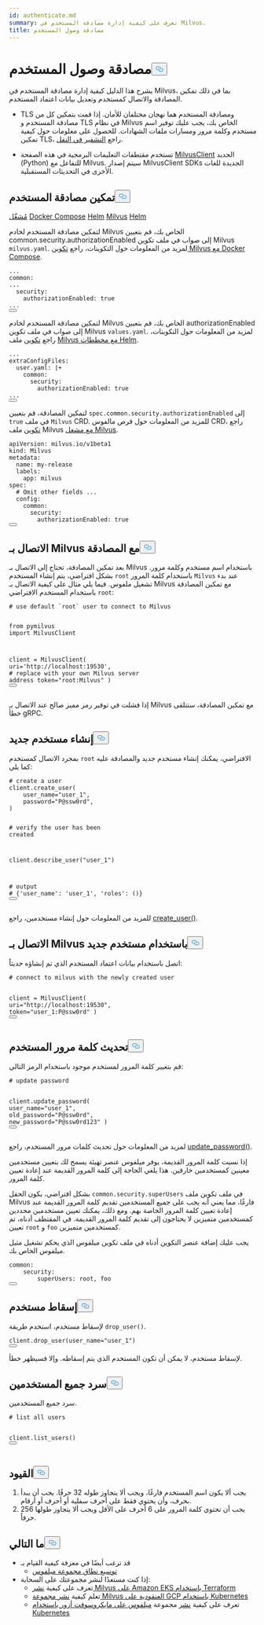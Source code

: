 ```yaml
---
id: authenticate.md
summary: تعرف على كيفية إدارة مصادقة المستخدم في Milvus.
title: مصادقة وصول المستخدم
---
```


<h1 id="Authenticate-User-Access" class="common-anchor-header">مصادقة وصول المستخدم<button data-href="#Authenticate-User-Access" class="anchor-icon" translate="no">
      <svg translate="no"
        aria-hidden="true"
        focusable="false"
        height="20"
        version="1.1"
        viewBox="0 0 16 16"
        width="16"
      >
        <path
          fill="#0092E4"
          fill-rule="evenodd"
          d="M4 9h1v1H4c-1.5 0-3-1.69-3-3.5S2.55 3 4 3h4c1.45 0 3 1.69 3 3.5 0 1.41-.91 2.72-2 3.25V8.59c.58-.45 1-1.27 1-2.09C10 5.22 8.98 4 8 4H4c-.98 0-2 1.22-2 2.5S3 9 4 9zm9-3h-1v1h1c1 0 2 1.22 2 2.5S13.98 12 13 12H9c-.98 0-2-1.22-2-2.5 0-.83.42-1.64 1-2.09V6.25c-1.09.53-2 1.84-2 3.25C6 11.31 7.55 13 9 13h4c1.45 0 3-1.69 3-3.5S14.5 6 13 6z"
        ></path>
      </svg>
    </button></h1><p>يشرح هذا الدليل كيفية إدارة مصادقة المستخدم في Milvus، بما في ذلك تمكين المصادقة والاتصال كمستخدم وتعديل بيانات اعتماد المستخدم.</p>
<div class="alert note">
<ul>
<li><p>TLS ومصادقة المستخدم هما نهجان مختلفان للأمان. إذا قمت بتمكين كل من مصادقة المستخدم و TLS في نظام Milvus الخاص بك، يجب عليك توفير اسم مستخدم وكلمة مرور ومسارات ملفات الشهادات. للحصول على معلومات حول كيفية تمكين TLS، راجع <a href="/docs/ar/v2.5.x/tls.md">التشفير في النقل</a>.</p></li>
<li><p>تستخدم مقتطفات التعليمات البرمجية في هذه الصفحة <a href="https://milvus.io/api-reference/pymilvus/v2.4.x/About.md">MilvusClient</a> الجديد (Python) للتفاعل مع Milvus. سيتم إصدار MilvusClient SDKs الجديدة للغات الأخرى في التحديثات المستقبلية.</p></li>
</ul>
</div>
<h2 id="Enable-user-authentication" class="common-anchor-header">تمكين مصادقة المستخدم<button data-href="#Enable-user-authentication" class="anchor-icon" translate="no">
      <svg translate="no"
        aria-hidden="true"
        focusable="false"
        height="20"
        version="1.1"
        viewBox="0 0 16 16"
        width="16"
      >
        <path
          fill="#0092E4"
          fill-rule="evenodd"
          d="M4 9h1v1H4c-1.5 0-3-1.69-3-3.5S2.55 3 4 3h4c1.45 0 3 1.69 3 3.5 0 1.41-.91 2.72-2 3.25V8.59c.58-.45 1-1.27 1-2.09C10 5.22 8.98 4 8 4H4c-.98 0-2 1.22-2 2.5S3 9 4 9zm9-3h-1v1h1c1 0 2 1.22 2 2.5S13.98 12 13 12H9c-.98 0-2-1.22-2-2.5 0-.83.42-1.64 1-2.09V6.25c-1.09.53-2 1.84-2 3.25C6 11.31 7.55 13 9 13h4c1.45 0 3-1.69 3-3.5S14.5 6 13 6z"
        ></path>
      </svg>
    </button></h2><div class="filter">
 <a href="#operator">مُشغّل</a> <a href="#docker">Docker Compose</a> <a href="#helm">Helm</a> <a href="#operator">Milvus</a> <a href="#helm">Helm</a></div>
<div class="filter-docker">
<p>لتمكين مصادقة المستخدم لخادم Milvus الخاص بك، قم بتعيين common.security.authorizationEnabled إلى صواب في ملف تكوين Milvus <code translate="no">milvus.yaml</code>. لمزيد من المعلومات حول التكوينات، راجع <a href="https://milvus.io/docs/configure-docker.md?tab=component">تكوين Milvus مع Docker Compose</a>.</p>
<pre><code translate="no" class="language-yaml">...
<span class="hljs-attr">common</span>:
...
  <span class="hljs-attr">security</span>:
    <span class="hljs-attr">authorizationEnabled</span>: <span class="hljs-literal">true</span>
...
<button class="copy-code-btn"></button></code></pre>
</div>
<div class="filter-helm">
<p>لتمكين مصادقة المستخدم لخادم Milvus الخاص بك، قم بتعيين authorizationEnabled إلى صواب في ملف تكوين Milvus <code translate="no">values.yaml</code>. لمزيد من المعلومات حول التكوينات، راجع <a href="https://milvus.io/docs/configure-helm.md?tab=component">تكوين</a> ملف <a href="https://milvus.io/docs/configure-helm.md?tab=component">Milvus مع مخططات Helm</a>.</p>
<pre><code translate="no" class="language-yaml">...
<span class="hljs-attr">extraConfigFiles</span>:
  user.<span class="hljs-property">yaml</span>: |+
    <span class="hljs-attr">common</span>:
      <span class="hljs-attr">security</span>:
        <span class="hljs-attr">authorizationEnabled</span>: <span class="hljs-literal">true</span>
...
<button class="copy-code-btn"></button></code></pre>
</div>
<div class="filter-operator">
<p>لتمكين المصادقة، قم بتعيين <code translate="no">spec.common.security.authorizationEnabled</code> إلى <code translate="no">true</code> في ملف <code translate="no">Milvus</code> CRD. للمزيد من المعلومات حول قرص مالفوس CRD، راجع <a href="https://milvus.io/docs/configure_operator.md?tab=component">تكوين</a> ملف Milvus <a href="https://milvus.io/docs/configure_operator.md?tab=component">مع مشغل Milvus</a>.</p>
<pre><code translate="no" class="language-yaml">apiVersion: milvus.io/v1beta1
kind: Milvus
metadata:
  name: my-release
  labels:
    app: milvus
spec:
  <span class="hljs-comment"># Omit other fields ...</span>
  config:
    common:
      security:
        authorizationEnabled: <span class="hljs-literal">true</span>
<button class="copy-code-btn"></button></code></pre>
</div>
<h2 id="Connect-to-Milvus-with-authentication" class="common-anchor-header">الاتصال بـ Milvus مع المصادقة<button data-href="#Connect-to-Milvus-with-authentication" class="anchor-icon" translate="no">
      <svg translate="no"
        aria-hidden="true"
        focusable="false"
        height="20"
        version="1.1"
        viewBox="0 0 16 16"
        width="16"
      >
        <path
          fill="#0092E4"
          fill-rule="evenodd"
          d="M4 9h1v1H4c-1.5 0-3-1.69-3-3.5S2.55 3 4 3h4c1.45 0 3 1.69 3 3.5 0 1.41-.91 2.72-2 3.25V8.59c.58-.45 1-1.27 1-2.09C10 5.22 8.98 4 8 4H4c-.98 0-2 1.22-2 2.5S3 9 4 9zm9-3h-1v1h1c1 0 2 1.22 2 2.5S13.98 12 13 12H9c-.98 0-2-1.22-2-2.5 0-.83.42-1.64 1-2.09V6.25c-1.09.53-2 1.84-2 3.25C6 11.31 7.55 13 9 13h4c1.45 0 3-1.69 3-3.5S14.5 6 13 6z"
        ></path>
      </svg>
    </button></h2><p>بعد تمكين المصادقة، تحتاج إلى الاتصال بـ Milvus باستخدام اسم مستخدم وكلمة مرور. بشكل افتراضي، يتم إنشاء المستخدم <code translate="no">root</code> باستخدام كلمة المرور <code translate="no">Milvus</code> عند بدء تشغيل ملفوس. فيما يلي مثال على كيفية الاتصال بـ Milvus مع تمكين المصادقة باستخدام المستخدم الافتراضي <code translate="no">root</code>:</p>
<pre><code translate="no" class="language-python"><span class="hljs-comment"># use default `root` user to connect to Milvus</span>

<span class="hljs-keyword">from</span> pymilvus <span class="hljs-keyword">import</span> MilvusClient

client = MilvusClient(
uri=<span class="hljs-string">&#x27;http://localhost:19530&#x27;</span>, <span class="hljs-comment"># replace with your own Milvus server address</span>
token=<span class="hljs-string">&quot;root:Milvus&quot;</span>
)
<button class="copy-code-btn"></button></code></pre>

<div class="alert note">
إذا فشلت في توفير رمز مميز صالح عند الاتصال بـ Milvus مع تمكين المصادقة، ستتلقى خطأ gRPC.</div>
<h2 id="Create-a-new-user" class="common-anchor-header">إنشاء مستخدم جديد<button data-href="#Create-a-new-user" class="anchor-icon" translate="no">
      <svg translate="no"
        aria-hidden="true"
        focusable="false"
        height="20"
        version="1.1"
        viewBox="0 0 16 16"
        width="16"
      >
        <path
          fill="#0092E4"
          fill-rule="evenodd"
          d="M4 9h1v1H4c-1.5 0-3-1.69-3-3.5S2.55 3 4 3h4c1.45 0 3 1.69 3 3.5 0 1.41-.91 2.72-2 3.25V8.59c.58-.45 1-1.27 1-2.09C10 5.22 8.98 4 8 4H4c-.98 0-2 1.22-2 2.5S3 9 4 9zm9-3h-1v1h1c1 0 2 1.22 2 2.5S13.98 12 13 12H9c-.98 0-2-1.22-2-2.5 0-.83.42-1.64 1-2.09V6.25c-1.09.53-2 1.84-2 3.25C6 11.31 7.55 13 9 13h4c1.45 0 3-1.69 3-3.5S14.5 6 13 6z"
        ></path>
      </svg>
    </button></h2><p>بمجرد الاتصال كمستخدم <code translate="no">root</code> الافتراضي، يمكنك إنشاء مستخدم جديد والمصادقة عليه كما يلي:</p>
<pre><code translate="no" class="language-python"><span class="hljs-comment"># create a user</span>
client.create_user(
    user_name=<span class="hljs-string">&quot;user_1&quot;</span>,
    password=<span class="hljs-string">&quot;P@ssw0rd&quot;</span>,
)

<span class="hljs-comment"># verify the user has been created</span>

client.describe_user(<span class="hljs-string">&quot;user_1&quot;</span>)

<span class="hljs-comment"># output</span>
<span class="hljs-comment"># {&#x27;user_name&#x27;: &#x27;user_1&#x27;, &#x27;roles&#x27;: ()}</span>
<button class="copy-code-btn"></button></code></pre>

<p>للمزيد من المعلومات حول إنشاء مستخدمين، راجع <a href="https://milvus.io/api-reference/pymilvus/v2.4.x/MilvusClient/Authentication/create_user.md">create_user()</a>.</p>
<h2 id="Connect-to-Milvus-with-a-new-user" class="common-anchor-header">الاتصال بـ Milvus باستخدام مستخدم جديد<button data-href="#Connect-to-Milvus-with-a-new-user" class="anchor-icon" translate="no">
      <svg translate="no"
        aria-hidden="true"
        focusable="false"
        height="20"
        version="1.1"
        viewBox="0 0 16 16"
        width="16"
      >
        <path
          fill="#0092E4"
          fill-rule="evenodd"
          d="M4 9h1v1H4c-1.5 0-3-1.69-3-3.5S2.55 3 4 3h4c1.45 0 3 1.69 3 3.5 0 1.41-.91 2.72-2 3.25V8.59c.58-.45 1-1.27 1-2.09C10 5.22 8.98 4 8 4H4c-.98 0-2 1.22-2 2.5S3 9 4 9zm9-3h-1v1h1c1 0 2 1.22 2 2.5S13.98 12 13 12H9c-.98 0-2-1.22-2-2.5 0-.83.42-1.64 1-2.09V6.25c-1.09.53-2 1.84-2 3.25C6 11.31 7.55 13 9 13h4c1.45 0 3-1.69 3-3.5S14.5 6 13 6z"
        ></path>
      </svg>
    </button></h2><p>اتصل باستخدام بيانات اعتماد المستخدم الذي تم إنشاؤه حديثاً:</p>
<pre><code translate="no" class="language-python"><span class="hljs-comment"># connect to milvus with the newly created user</span>

client = MilvusClient(
uri=<span class="hljs-string">&quot;http://localhost:19530&quot;</span>,
token=<span class="hljs-string">&quot;user_1:P@ssw0rd&quot;</span>
)
<button class="copy-code-btn"></button></code></pre>

<h2 id="Update-user-password" class="common-anchor-header">تحديث كلمة مرور المستخدم<button data-href="#Update-user-password" class="anchor-icon" translate="no">
      <svg translate="no"
        aria-hidden="true"
        focusable="false"
        height="20"
        version="1.1"
        viewBox="0 0 16 16"
        width="16"
      >
        <path
          fill="#0092E4"
          fill-rule="evenodd"
          d="M4 9h1v1H4c-1.5 0-3-1.69-3-3.5S2.55 3 4 3h4c1.45 0 3 1.69 3 3.5 0 1.41-.91 2.72-2 3.25V8.59c.58-.45 1-1.27 1-2.09C10 5.22 8.98 4 8 4H4c-.98 0-2 1.22-2 2.5S3 9 4 9zm9-3h-1v1h1c1 0 2 1.22 2 2.5S13.98 12 13 12H9c-.98 0-2-1.22-2-2.5 0-.83.42-1.64 1-2.09V6.25c-1.09.53-2 1.84-2 3.25C6 11.31 7.55 13 9 13h4c1.45 0 3-1.69 3-3.5S14.5 6 13 6z"
        ></path>
      </svg>
    </button></h2><p>قم بتغيير كلمة المرور لمستخدم موجود باستخدام الرمز التالي:</p>
<pre><code translate="no" class="language-python"><span class="hljs-comment"># update password</span>

client.update_password(
user_name=<span class="hljs-string">&quot;user_1&quot;</span>,
old_password=<span class="hljs-string">&quot;P@ssw0rd&quot;</span>,
new_password=<span class="hljs-string">&quot;P@ssw0rd123&quot;</span>
)
<button class="copy-code-btn"></button></code></pre>

<p>لمزيد من المعلومات حول تحديث كلمات مرور المستخدم، راجع <a href="https://milvus.io/api-reference/pymilvus/v2.4.x/MilvusClient/Authentication/update_password.md">update_password()</a>.</p>
<p>إذا نسيت كلمة المرور القديمة، يوفر ميلفوس عنصر تهيئة يسمح لك بتعيين مستخدمين معينين كمستخدمين خارقين. هذا يلغي الحاجة إلى كلمة المرور القديمة عند إعادة تعيين كلمة المرور.</p>
<p>بشكل افتراضي، يكون الحقل <code translate="no">common.security.superUsers</code> في ملف تكوين ملف Milvus فارغًا، مما يعني أنه يجب على جميع المستخدمين تقديم كلمة المرور القديمة عند إعادة تعيين كلمة المرور الخاصة بهم. ومع ذلك، يمكنك تعيين مستخدمين محددين كمستخدمين متميزين لا يحتاجون إلى تقديم كلمة المرور القديمة. في المقتطف أدناه، تم تعيين <code translate="no">root</code> و <code translate="no">foo</code> كمستخدمين متميزين.</p>
<p>يجب عليك إضافة عنصر التكوين أدناه في ملف تكوين ميلفوس الذي يحكم تشغيل مثيل ميلفوس الخاص بك.</p>
<pre><code translate="no" class="language-yaml">common:
    security:
        superUsers: root, foo
<button class="copy-code-btn"></button></code></pre>
<h2 id="Drop-a-user" class="common-anchor-header">إسقاط مستخدم<button data-href="#Drop-a-user" class="anchor-icon" translate="no">
      <svg translate="no"
        aria-hidden="true"
        focusable="false"
        height="20"
        version="1.1"
        viewBox="0 0 16 16"
        width="16"
      >
        <path
          fill="#0092E4"
          fill-rule="evenodd"
          d="M4 9h1v1H4c-1.5 0-3-1.69-3-3.5S2.55 3 4 3h4c1.45 0 3 1.69 3 3.5 0 1.41-.91 2.72-2 3.25V8.59c.58-.45 1-1.27 1-2.09C10 5.22 8.98 4 8 4H4c-.98 0-2 1.22-2 2.5S3 9 4 9zm9-3h-1v1h1c1 0 2 1.22 2 2.5S13.98 12 13 12H9c-.98 0-2-1.22-2-2.5 0-.83.42-1.64 1-2.09V6.25c-1.09.53-2 1.84-2 3.25C6 11.31 7.55 13 9 13h4c1.45 0 3-1.69 3-3.5S14.5 6 13 6z"
        ></path>
      </svg>
    </button></h2><p>لإسقاط مستخدم، استخدم طريقة <code translate="no">drop_user()</code>.</p>
<pre><code translate="no" class="language-python">client.<span class="hljs-title function_">drop_user</span>(user_name=<span class="hljs-string">&quot;user_1&quot;</span>)
<button class="copy-code-btn"></button></code></pre>
<div class="alert note">
لإسقاط مستخدم، لا يمكن أن تكون المستخدم الذي يتم إسقاطه. وإلا فسيظهر خطأ.</div>
<h2 id="List-all-users" class="common-anchor-header">سرد جميع المستخدمين<button data-href="#List-all-users" class="anchor-icon" translate="no">
      <svg translate="no"
        aria-hidden="true"
        focusable="false"
        height="20"
        version="1.1"
        viewBox="0 0 16 16"
        width="16"
      >
        <path
          fill="#0092E4"
          fill-rule="evenodd"
          d="M4 9h1v1H4c-1.5 0-3-1.69-3-3.5S2.55 3 4 3h4c1.45 0 3 1.69 3 3.5 0 1.41-.91 2.72-2 3.25V8.59c.58-.45 1-1.27 1-2.09C10 5.22 8.98 4 8 4H4c-.98 0-2 1.22-2 2.5S3 9 4 9zm9-3h-1v1h1c1 0 2 1.22 2 2.5S13.98 12 13 12H9c-.98 0-2-1.22-2-2.5 0-.83.42-1.64 1-2.09V6.25c-1.09.53-2 1.84-2 3.25C6 11.31 7.55 13 9 13h4c1.45 0 3-1.69 3-3.5S14.5 6 13 6z"
        ></path>
      </svg>
    </button></h2><p>سرد جميع المستخدمين.</p>
<pre><code translate="no" class="language-python"><span class="hljs-comment"># list all users</span>

client.list_users()
<button class="copy-code-btn"></button></code></pre>

<h2 id="Limitations" class="common-anchor-header">القيود<button data-href="#Limitations" class="anchor-icon" translate="no">
      <svg translate="no"
        aria-hidden="true"
        focusable="false"
        height="20"
        version="1.1"
        viewBox="0 0 16 16"
        width="16"
      >
        <path
          fill="#0092E4"
          fill-rule="evenodd"
          d="M4 9h1v1H4c-1.5 0-3-1.69-3-3.5S2.55 3 4 3h4c1.45 0 3 1.69 3 3.5 0 1.41-.91 2.72-2 3.25V8.59c.58-.45 1-1.27 1-2.09C10 5.22 8.98 4 8 4H4c-.98 0-2 1.22-2 2.5S3 9 4 9zm9-3h-1v1h1c1 0 2 1.22 2 2.5S13.98 12 13 12H9c-.98 0-2-1.22-2-2.5 0-.83.42-1.64 1-2.09V6.25c-1.09.53-2 1.84-2 3.25C6 11.31 7.55 13 9 13h4c1.45 0 3-1.69 3-3.5S14.5 6 13 6z"
        ></path>
      </svg>
    </button></h2><ol>
<li>يجب ألا يكون اسم المستخدم فارغًا، ويجب ألا يتجاوز طوله 32 حرفًا. يجب أن يبدأ بحرف، وأن يحتوي فقط على أحرف سفلية أو أحرف أو أرقام.</li>
<li>يجب أن تحتوي كلمة المرور على 6 أحرف على الأقل ويجب ألا يتجاوز طولها 256 حرفاً.</li>
</ol>
<h2 id="Whats-next" class="common-anchor-header">ما التالي<button data-href="#Whats-next" class="anchor-icon" translate="no">
      <svg translate="no"
        aria-hidden="true"
        focusable="false"
        height="20"
        version="1.1"
        viewBox="0 0 16 16"
        width="16"
      >
        <path
          fill="#0092E4"
          fill-rule="evenodd"
          d="M4 9h1v1H4c-1.5 0-3-1.69-3-3.5S2.55 3 4 3h4c1.45 0 3 1.69 3 3.5 0 1.41-.91 2.72-2 3.25V8.59c.58-.45 1-1.27 1-2.09C10 5.22 8.98 4 8 4H4c-.98 0-2 1.22-2 2.5S3 9 4 9zm9-3h-1v1h1c1 0 2 1.22 2 2.5S13.98 12 13 12H9c-.98 0-2-1.22-2-2.5 0-.83.42-1.64 1-2.09V6.25c-1.09.53-2 1.84-2 3.25C6 11.31 7.55 13 9 13h4c1.45 0 3-1.69 3-3.5S14.5 6 13 6z"
        ></path>
      </svg>
    </button></h2><ul>
<li>قد ترغب أيضًا في معرفة كيفية القيام بـ<ul>
<li><a href="/docs/ar/v2.5.x/scaleout.md">توسيع نطاق مجموعة ميلفوس</a></li>
</ul></li>
<li>إذا كنت مستعدًا لنشر مجموعتك على السحابة:<ul>
<li>تعرف على كيفية <a href="/docs/ar/v2.5.x/eks.md">نشر Milvus على Amazon EKS باستخدام Terraform</a></li>
<li>تعلم كيفية <a href="/docs/ar/v2.5.x/gcp.md">نشر مجموعة Milvus العنقودية على GCP باستخدام Kubernetes</a></li>
<li>تعرف على كيفية <a href="/docs/ar/v2.5.x/azure.md">نشر</a> مجموعة <a href="/docs/ar/v2.5.x/azure.md">ميلفوس على مايكروسوفت أزور باستخدام Kubernetes</a></li>
</ul></li>
</ul>
